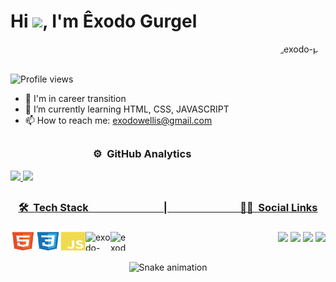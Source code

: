 # Hi <img src="https://raw.githubusercontent.com/kaueMarques/kaueMarques/master/hi.gif" width="30px">, I'm Êxodo Gurgel</h1>
<img align="right" alt="exodo-pic" height="200" style="border-radius:50px;" src="https://pbs.twimg.com/media/FK2MJwSWQAgSC0E?format=jpg&name=medium">
<br><br>
<p align="left"> <img src="https://komarev.com/ghpvc/?username=exodogurgel&color=yellow" alt="Profile views" /> </p>

- 🔭 I'm in career transition
- 🌱 I’m currently learning HTML, CSS, JAVASCRIPT
- 📫 How to reach me: exodowellis@gmail.com

##
<div align="center">
  <h3>⚙️ &nbsp;GitHub Analytics</h3>
</div>
<div align="left">
  <a href="https://github.com/exodogugel">
  <img width="420em" src="https://github-readme-stats.vercel.app/api?username=exodogurgel&show_icons=true&theme=dark&include_all_commits=true&count_private=true"/>
  <img width="420em" src="https://github-readme-stats.vercel.app/api/top-langs/?username=exodogurgel&layout=compact&langs_count=7&theme=dark"/>
</div>
 
##  
  
 <div align="center"> 
   <h3>🛠 &nbsp;Tech Stack &nbsp;&nbsp;&nbsp;&nbsp;&nbsp;&nbsp;&nbsp;&nbsp;&nbsp;&nbsp;&nbsp;&nbsp;&nbsp;&nbsp;&nbsp;&nbsp;&nbsp;&nbsp;&nbsp;&nbsp;&nbsp;&nbsp;&nbsp;&nbsp;&nbsp;&nbsp;&nbsp;&nbsp;&nbsp;&nbsp;|&nbsp;&nbsp;&nbsp;&nbsp;&nbsp;&nbsp;&nbsp;&nbsp;&nbsp;&nbsp;&nbsp;&nbsp;&nbsp;&nbsp;&nbsp;&nbsp;&nbsp;&nbsp;&nbsp;&nbsp;&nbsp;&nbsp;&nbsp;&nbsp;&nbsp;&nbsp;&nbsp;&nbsp;&nbsp;&nbsp;🧑🏻 &nbsp;Social Links</h3>

###   
  
  <div style="display: inline_block" align="left">
  <img align="left" alt="exodo-HTML" height="30" width="40" src="https://raw.githubusercontent.com/devicons/devicon/master/icons/html5/html5-original.svg">
  <img align="left" alt="exodo-CSS" height="30" width="40" src="https://raw.githubusercontent.com/devicons/devicon/master/icons/css3/css3-original.svg">
  <img align="left" alt="exodo-Js" height="30" width="40" src="https://raw.githubusercontent.com/devicons/devicon/master/icons/javascript/javascript-plain.svg">
  <img align="left" alt="exodo-Csharp" height="30" width="40" src="https://cdn.jsdelivr.net/gh/devicons/devicon/icons/git/git-original.svg">
  <img align="left" alt="exodo-Csharp" height="30" width="30" src="https://encrypted-tbn0.gstatic.com/images?q=tbn:ANd9GcRTFSIO_dsJJiOX3Sntwxpw6lUIJKI0ueBlRpcQ3q57xVOw4-bCAQ2eX0v_5v2sf5CIiNA&usqp=CAU">
     <div align="right">
   <a href="https://www.instagram.com/exodogurgel/" target="_blank"><img src="https://img.shields.io/badge/-Instagram-%23E4405F?style=for-the-badge&logo=instagram&logoColor=white" target="_blank"></a>
   <a href="https://wa.me/55084999406834" target="_blank"><img src="https://img.shields.io/badge/WhatsApp-25D366?style=for-the-badge&logo=whatsapp&logoColor=white" target="_blank"></a> 
    <a href = "mailto:exodowellis@gmail.com"><img src="https://img.shields.io/badge/Gmail-D14836?style=for-the-badge&logo=gmail&logoColor=white" target="_blank"></a>
    <a href="https://www.linkedin.com" target="_blank"><img src="https://img.shields.io/badge/-LinkedIn-%230077B5?style=for-the-badge&logo=linkedin&logoColor=white" target="_blank"></a> 
     </div>
 </div>
    
##
   
  ![Snake animation](https://github.com/exodogurgel/exodogurgel/blob/output/github-contribution-grid-snake.svg)
